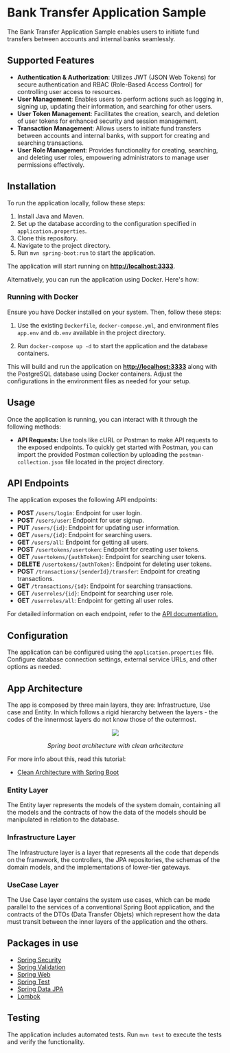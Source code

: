 # Bank Transfer Application Sample

The Bank Transfer Application Sample enables users to initiate fund transfers between accounts and internal banks seamlessly.

## Supported Features

- **Authentication & Authorization**: Utilizes JWT (JSON Web Tokens) for secure authentication and RBAC (Role-Based Access Control) for controlling user access to resources.
- **User Management**: Enables users to perform actions such as logging in, signing up, updating their information, and searching for other users.
- **User Token Management**: Facilitates the creation, search, and deletion of user tokens for enhanced security and session management.
- **Transaction Management**: Allows users to initiate fund transfers between accounts and internal banks, with support for creating and searching transactions.
- **User Role Management**: Provides functionality for creating, searching, and deleting user roles, empowering administrators to manage user permissions effectively.

## Installation

To run the application locally, follow these steps:

1. Install Java and Maven.
2. Set up the database according to the configuration specified in `application.properties`.
3. Clone this repository.
4. Navigate to the project directory.
5. Run `mvn spring-boot:run` to start the application.

The application will start running on **<http://localhost:3333>**.

Alternatively, you can run the application using Docker. Here's how:

### Running with Docker

Ensure you have Docker installed on your system. Then, follow these steps:

1. Use the existing `Dockerfile`, `docker-compose.yml`, and environment files `app.env` and `db.env` available in the project directory.

2. Run `docker-compose up -d` to start the application and the database containers.

This will build and run the application on **<http://localhost:3333>** along with the PostgreSQL database using Docker containers. Adjust the configurations in the environment files as needed for your setup.

## Usage

Once the application is running, you can interact with it through the following methods:

- **API Requests:** Use tools like cURL or Postman to make API requests to the exposed endpoints. To quickly get started with Postman, you can import the provided Postman collection by uploading the `postman-collection.json` file located in the project directory.

## API Endpoints

The application exposes the following API endpoints:

- **POST** `/users/login`: Endpoint for user login.
- **POST** `/users/user`: Endpoint for user signup.
- **PUT** `/users/{id}`: Endpoint for updating user information.
- **GET** `/users/{id}`: Endpoint for searching users.
- **GET** `/users/all`: Endpoint for getting all users.
- **POST** `/usertokens/usertoken`: Endpoint for creating user tokens.
- **GET** `/usertokens/{authToken}`: Endpoint for searching user tokens.
- **DELETE** `/usertokens/{authToken}`: Endpoint for deleting user tokens.
- **POST** `/transactions/{senderId}/transfer`: Endpoint for creating transactions.
- **GET** `/transactions/{id}`: Endpoint for searching transactions.
- **GET** `/userroles/{id}`: Endpoint for searching user role.
- **GET** `/userroles/all`: Endpoint for getting all user roles.

For detailed information on each endpoint, refer to the [API documentation.](https://app.swaggerhub.com/apis-docs/HENDINOFIANSYAH11/bank-transfer-application-api/1.1.0)

## Configuration

The application can be configured using the `application.properties` file. Configure database connection settings, external service URLs, and other options as needed.

## App Architecture

The app is composed by three main layers, they are: Infrastructure, Use case and Entity. In which follows a rigid hierarchy between the layers - the codes of the innermost layers do not know those of the outermost.

<p align="center">
  <img src="https://github.com/vinimrs/spring-boot-clean-architecture/assets/92659173/b2093822-8aa2-4606-af36-1d2410a9b27f" />
  <p align="center">
      <i>Spring boot architecture with clean arhcitecture</i>
   </p>
</p>

For more info about this, read this tutorial:

- [Clean Architecture with Spring Boot](https://www.linkedin.com/pulse/clean-architecture-spring-boot-good-idea-vin%C3%ADcius-romualdo-dzwlf/)

### Entity Layer

The Entity layer represents the models of the system domain, containing all the models and the contracts of how the data of the models should be manipulated in relation to the database.

### Infrastructure Layer

The Infrastructure layer is a layer that represents all the code that depends on the framework, the controllers, the JPA repositories, the schemas of the domain models, and the implementations of lower-tier gateways.

### UseCase Layer

The Use Case layer contains the system use cases, which can be made parallel to the services of a conventional Spring Boot application, and the contracts of the DTOs (Data Transfer Objets) which represent how the data must transit between the inner layers of the application and the others.

## Packages in use

- [Spring Security](https://spring.io/projects/spring-security)
- [Spring Validation](https://spring.io/guides/gs/validating-form-input)
- [Spring Web](https://spring.io/guides/gs/spring-boot)
- [Spring Test](https://docs.spring.io/spring-boot/docs/1.5.2.RELEASE/reference/html/boot-features-testing.html)
- [Spring Data JPA](https://spring.io/projects/spring-data-jpa)
- [Lombok](https://projectlombok.org/)

## Testing

The application includes automated tests. Run `mvn test` to execute the tests and verify the functionality.
